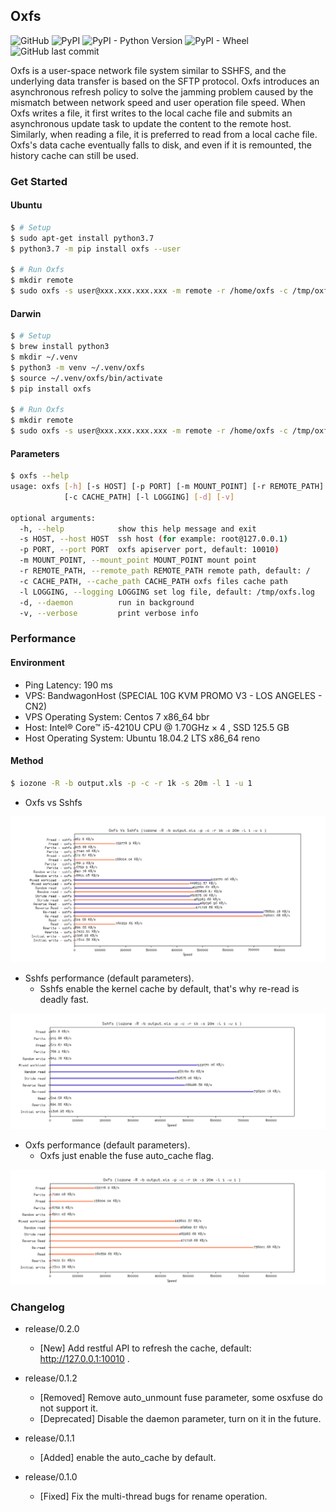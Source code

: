 ## Oxfs

<p>
<img alt="GitHub" src="https://img.shields.io/github/license/RainMark/oxfs">
<img alt="PyPI" src="https://img.shields.io/pypi/v/oxfs">
<img alt="PyPI - Python Version" src="https://img.shields.io/pypi/pyversions/oxfs">
<img alt="PyPI - Wheel" src="https://img.shields.io/pypi/wheel/oxfs">
<img alt="GitHub last commit" src="https://img.shields.io/github/last-commit/RainMark/oxfs">
</p>

Oxfs is a user-space network file system similar to SSHFS, and the underlying data transfer is based on the SFTP protocol. Oxfs introduces an asynchronous refresh policy to solve the jamming problem caused by the mismatch between network speed and user operation file speed. When Oxfs writes a file, it first writes to the local cache file and submits an asynchronous update task to update the content to the remote host. Similarly, when reading a file, it is preferred to read from a local cache file. Oxfs's data cache eventually falls to disk, and even if it is remounted, the history cache can still be used.

### Get Started

#### Ubuntu

```bash
$ # Setup
$ sudo apt-get install python3.7
$ python3.7 -m pip install oxfs --user

$ # Run Oxfs
$ mkdir remote
$ sudo oxfs -s user@xxx.xxx.xxx.xxx -m remote -r /home/oxfs -c /tmp/oxfs
```

#### Darwin

```bash
$ # Setup
$ brew install python3
$ mkdir ~/.venv
$ python3 -m venv ~/.venv/oxfs
$ source ~/.venv/oxfs/bin/activate
$ pip install oxfs

$ # Run Oxfs
$ mkdir remote
$ sudo oxfs -s user@xxx.xxx.xxx.xxx -m remote -r /home/oxfs -c /tmp/oxfs
```

#### Parameters

```bash
$ oxfs --help
usage: oxfs [-h] [-s HOST] [-p PORT] [-m MOUNT_POINT] [-r REMOTE_PATH]
            [-c CACHE_PATH] [-l LOGGING] [-d] [-v]

optional arguments:
  -h, --help            show this help message and exit
  -s HOST, --host HOST  ssh host (for example: root@127.0.0.1)
  -p PORT, --port PORT  oxfs apiserver port, default: 10010)
  -m MOUNT_POINT, --mount_point MOUNT_POINT mount point
  -r REMOTE_PATH, --remote_path REMOTE_PATH remote path, default: /
  -c CACHE_PATH, --cache_path CACHE_PATH oxfs files cache path
  -l LOGGING, --logging LOGGING set log file, default: /tmp/oxfs.log
  -d, --daemon          run in background
  -v, --verbose         print verbose info
```

### Performance

#### Environment

- Ping Latency: 190 ms
- VPS: BandwagonHost (SPECIAL 10G KVM PROMO V3 - LOS ANGELES - CN2)
- VPS Operating System: Centos 7 x86_64 bbr
- Host: Intel® Core™ i5-4210U CPU @ 1.70GHz × 4 , SSD 125.5 GB
- Host Operating System: Ubuntu 18.04.2 LTS x86_64 reno

####  Method

```bash
$ iozone -R -b output.xls -p -c -r 1k -s 20m -l 1 -u 1
```

- Oxfs vs Sshfs

![](benchmark/oxfs-vs-sshfs.png)

- Sshfs performance (default parameters).
  - Sshfs enable the kernel cache by default, that's why re-read is deadly fast.

![](benchmark/sshfs.png)

- Oxfs performance (default parameters).
  - Oxfs just enable the fuse auto_cache flag.

![](benchmark/oxfs.png)

### Changelog

- release/0.2.0
  - [New] Add restful API to refresh the cache, default: http://127.0.0.1:10010 .

- release/0.1.2
  - [Removed] Remove auto_unmount fuse parameter, some osxfuse do not support it.
  - [Deprecated] Disable the daemon parameter, turn on it in the future.

- release/0.1.1
  - [Added] enable the auto_cache by default.

- release/0.1.0
  - [Fixed] Fix the multi-thread bugs for rename operation.
